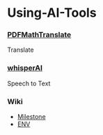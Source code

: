 # Using-AI-Tools
### [PDFMathTranslate](https://github.com/Byaidu/PDFMathTranslate)
Translate

### [whisperAI](https://github.com/openai/whisper)
Speech to Text

### Wiki
- [Milestone](https://github.com/daehyun99/Using-AI-Tools/wiki#documents)
- [ENV](https://github.com/daehyun99/Using-AI-Tools/wiki/ENV)